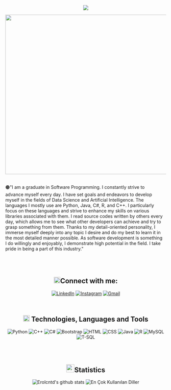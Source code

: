 <div align=center>
<p align="center">
  <a href="https://github.com/Erolcntd"><img src="https://readme-typing-svg.herokuapp.com/?lines=+Welcome+To+My+Profile!;Erolcan+Taşdemir;Data+Sience;Software+Developer;&font=Pacifico&center=true&width=650&height=120&color=58a6ff&vCenter=true&size=45%22"></a>
</div>

<p align="center">  
  <img src="https://i.pinimg.com/originals/df/2f/e1/df2fe1c94284383ebc90771a84e148be.jpg" alt="MasterHead" style="width: 1400px; height: 500px;">
</p>
<br>


<div style="display: flex; align-items: center;">
    <div style="flex: 1; margin-right: 10px;">
        🟠"I am a graduate in Software Programming. I constantly strive to advance myself every day. I have set goals and endeavors to develop myself in the fields of Data Science and Artificial Intelligence. The languages I mostly use are Python, Java, C#, R, and C++. I particularly focus on these languages and strive to enhance my skills on various libraries associated with them. I read source codes written by others every day, which allows me to see what other developers can achieve and try to grasp something from them. Thanks to my detail-oriented personality, I immerse myself deeply into any topic I desire and do my best to learn it in the most detailed manner possible. As software development is something I do willingly and enjoyably, I demonstrate high potential in the field. I take pride in being a part of this industry."
    </div>
</div>
<br><br><br>


<div id="container1" align="center">
      <h2 align="center"><img src="https://github.com/devlancer-lucas/devlancer-lucas/blob/main/code.gif" height="20"/>Connect with me:</h2>
<p align="center">
          
[![LinkedIn](https://img.shields.io/badge/LinkedIn-0077B5?style=for-the-badge&logo=linkedin&logoColor=white)](https://www.linkedin.com/in/erolcan-taşdemir-912797292/)
[![Instagram](https://img.shields.io/badge/Instagram-E4405F?style=for-the-badge&logo=instagram&logoColor=white)](https://instagram.com/eroll.d1709)
[![Gmail](https://img.shields.io/badge/Gmail-D14836?style=for-the-badge&logo=gmail&logoColor=white)](mailto:eroltd23@gmail.com)
  </p>
 </div>

<br>
<h2 align="center" > <img src="https://github.com/devlancer-lucas/devlancer-lucas/blob/main/code.gif" height="20"/> Technologies, Languages and Tools</h2>
  <div id="container" align="center">
        <p align="center"> 
          
![Python](https://img.shields.io/badge/Python-3670A0?style=for-the-badge&logo=python&logoColor=ffdd54)
![C++](https://img.shields.io/badge/C++-00599C?style=for-the-badge&logo=cplusplus&logoColor=white)
![C#](https://img.shields.io/badge/C%23-239120?style=for-the-badge&logo=csharp&logoColor=white)
![Bootstrap](https://img.shields.io/badge/Bootstrap-563D7C?style=for-the-badge&logo=bootstrap&logoColor=white)
![HTML](https://img.shields.io/badge/HTML5-E34F26?style=for-the-badge&logo=html5&logoColor=white)
![CSS](https://img.shields.io/badge/CSS3-1572B6?style=for-the-badge&logo=css3&logoColor=white)
![Java](https://img.shields.io/badge/Java-007396?style=for-the-badge&logo=java&logoColor=white)
![R](https://img.shields.io/badge/R-276DC3?style=for-the-badge&logo=r&logoColor=white)
![MySQL](https://img.shields.io/badge/MySQL-4479A1?style=for-the-badge&logo=mysql&logoColor=white)
![T-SQL](https://img.shields.io/badge/T--SQL-CC2927?style=for-the-badge&logo=microsoft-sql-server&logoColor=white)
</div>
<br><br>


<div align="center">
<h2 align="center" ><img src="https://media.giphy.com/media/iY8CRBdQXODJSCERIr/giphy.gif" width="25">Statistics</h2>
    
![Erolcntd's github stats](https://github-readme-stats.vercel.app/api?username=Erolcntd&show_icons=true&theme=highcontrast)
![En Çok Kullanılan Diller](https://github-readme-stats.vercel.app/api/top-langs/?username=Erolcntd&layout=compact&theme=highcontrast)
</p>
<br>
</div>
<br>
<div id="container1" align="center">
</div>


